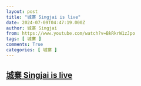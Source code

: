```yaml
---
layout: post
title: "城寨 Singjai is live"
date: 2024-07-09T04:47:19.000Z
author: 城寨 Singjai
from: https://www.youtube.com/watch?v=BkRkrW1zJpo
tags: [ 城寨 ]
comments: True
categories: [ 城寨 ]
---
```

<!--1720500439000-->
[城寨 Singjai is live](https://www.youtube.com/watch?v=BkRkrW1zJpo)
------

<div>

</div>
